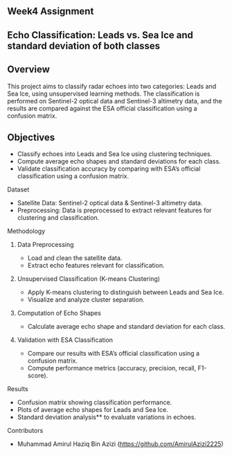 ## Week4 Assignment
## Echo Classification: Leads vs. Sea Ice and standard deviation of both classes

## Overview
This project aims to classify radar echoes into two categories: Leads and Sea Ice, using unsupervised learning methods. The classification is performed on Sentinel-2 optical data and Sentinel-3 altimetry data, and the results are compared against the ESA official classification using a confusion matrix.

## Objectives
- Classify echoes into Leads and Sea Ice using clustering techniques.
- Compute average echo shapes and standard deviations for each class.
- Validate classification accuracy by comparing with ESA’s official classification using a confusion matrix.

Dataset
- Satellite Data: Sentinel-2 optical data & Sentinel-3 altimetry data.
- Preprocessing: Data is preprocessed to extract relevant features for clustering and classification.

Methodology
1. Data Preprocessing
   - Load and clean the satellite data.
   - Extract echo features relevant for classification.
   
2. Unsupervised Classification (K-means Clustering)
   - Apply K-means clustering to distinguish between Leads and Sea Ice.
   - Visualize and analyze cluster separation.

3. Computation of Echo Shapes
   - Calculate average echo shape and standard deviation for each class.
   
4. Validation with ESA Classification
   - Compare our results with ESA’s official classification using a confusion matrix.
   - Compute performance metrics (accuracy, precision, recall, F1-score).

Results
- Confusion matrix showing classification performance.
- Plots of average echo shapes for Leads and Sea Ice.
- Standard deviation analysis** to evaluate variations in echoes.

Contributors
- Muhammad Amirul Haziq Bin Azizi (https://github.com/AmirulAzizi2225)


